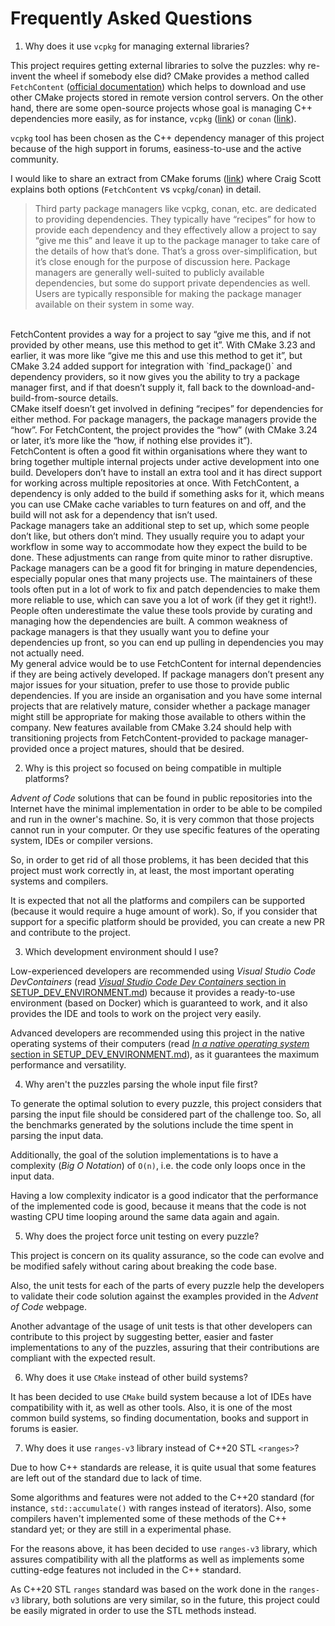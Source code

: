 # Frequently Asked Questions

1. Why does it use `vcpkg` for managing external libraries?

This project requires getting external libraries to solve the puzzles: why re-invent the wheel if somebody else did?
CMake provides a method called `FetchContent` ([official documentation](https://cmake.org/cmake/help/latest/module/FetchContent.html)) which helps to download and use other CMake projects stored in remote version control servers.
On the other hand, there are some open-source projects whose goal is managing C++ dependencies more easily, as for instance, `vcpkg` ([link](https://vcpkg.io/en/index.html)) or `conan` ([link](https://conan.io/)).

`vcpkg` tool has been chosen as the C++ dependency manager of this project because of the high support in forums, easiness-to-use and the active community.

I would like to share an extract from CMake forums ([link](https://discourse.cmake.org/t/fetchcontent-vs-vcpkg-conan/6578/3)) where Craig Scott explains both options (`FetchContent` vs `vcpkg`/`conan`) in detail.

> Third party package managers like vcpkg, conan, etc. are dedicated to providing dependencies. They typically have “recipes” for how to provide each dependency and they effectively allow a project to say “give me this” and leave it up to the package manager to take care of the details of how that’s done. That’s a gross over-simplification, but it’s close enough for the purpose of discussion here. Package managers are generally well-suited to publicly available dependencies, but some do support private dependencies as well. Users are typically responsible for making the package manager available on their system in some way.
<br>
FetchContent provides a way for a project to say “give me this, and if not provided by other means, use this method to get it”. With CMake 3.23 and earlier, it was more like “give me this and use this method to get it”, but CMake 3.24 added support for integration with  `find_package()`  and dependency providers, so it now gives you the ability to try a package manager first, and if that doesn’t supply it, fall back to the download-and-build-from-source details.
<br>
CMake itself doesn’t get involved in defining “recipes” for dependencies for either method. For package managers, the package managers provide the “how”. For FetchContent, the project provides the “how” (with CMake 3.24 or later, it’s more like the “how, if nothing else provides it”).
<br>
FetchContent is often a good fit within organisations where they want to bring together multiple internal projects under active development into one build. Developers don’t have to install an extra tool and it has direct support for working across multiple repositories at once. With FetchContent, a dependency is only added to the build if something asks for it, which means you can use CMake cache variables to turn features on and off, and the build will not ask for a dependency that isn’t used.
<br>
Package managers take an additional step to set up, which some people don’t like, but others don’t mind. They usually require you to adapt your workflow in some way to accommodate how they expect the build to be done. These adjustments can range from quite minor to rather disruptive. Package managers can be a good fit for bringing in mature dependencies, especially popular ones that many projects use. The maintainers of these tools often put in a lot of work to fix and patch dependencies to make them more reliable to use, which can save you a lot of work (if they get it right!). People often underestimate the value these tools provide by curating and managing how the dependencies are built. A common weakness of package managers is that they usually want you to define your dependencies up front, so you can end up pulling in dependencies you may not actually need.
<br>
My general advice would be to use FetchContent for internal dependencies if they are being actively developed. If package managers don’t present any major issues for your situation, prefer to use those to provide public dependencies. If you are inside an organisation and you have some internal projects that are relatively mature, consider whether a package manager might still be appropriate for making those available to others within the company. New features available from CMake 3.24 should help with transitioning projects from FetchContent-provided to package manager-provided once a project matures, should that be desired.

2. Why is this project so focused on being compatible in multiple platforms?

*Advent of Code* solutions that can be found in public repositories into the Internet have the minimal implementation in order to be able to be compiled and run in the owner's machine. So, it is very common that those projects cannot run in your computer. Or they use specific features of the operating system, IDEs or compiler versions.

So, in order to get rid of all those problems, it has been decided that this project must work correctly in, at least, the most important operating systems and compilers.

It is expected that not all the platforms and compilers can be supported (because it would require a huge amount of work). So, if you consider that support for a specific platform should be provided, you can create a new PR and contribute to the project.

3. Which development environment should I use?

Low-experienced developers are recommended using *Visual Studio Code DevContainers* (read [*Visual Studio Code Dev Containers* section in SETUP_DEV_ENVIRONMENT.md](./SETUP_DEV_ENVIRONMENT.md#visual-studio-code-dev-containers)) because it provides a ready-to-use environment (based on Docker) which is guaranteed to work, and it also provides the IDE and tools to work on the project very easily.

Advanced developers are recommended using this project in the native operating systems of their computers (read [*In a native operating system* section in SETUP_DEV_ENVIRONMENT.md](./SETUP_DEV_ENVIRONMENT.md#in-a-native-operating-system)), as it guarantees the maximum performance and versatility.

4. Why aren't the puzzles parsing the whole input file first?

To generate the optimal solution to every puzzle, this project considers that parsing the input file should be considered part of the challenge too. So, all the benchmarks generated by the solutions include the time spent in parsing the input data.

Additionally, the goal of the solution implementations is to have a complexity (*Big O Notation*) of `O(n)`, i.e. the code only loops once in the input data.

Having a low complexity indicator is a good indicator that the performance of the implemented code is good, because it means that the code is not wasting CPU time looping around the same data again and again.

5. Why does the project force unit testing on every puzzle?

This project is concern on its quality assurance, so the code can evolve and be modified safely without caring about breaking the code base.

Also, the unit tests for each of the parts of every puzzle help the developers to validate their code solution against the examples provided in the *Advent of Code* webpage.

Another advantage of the usage of unit tests is that other developers can contribute to this project by suggesting better, easier and faster implementations to any of the puzzles, assuring that their contributions are compliant with the expected result.

6. Why does it use `CMake` instead of other build systems?

It has been decided to use `CMake` build system because a lot of IDEs have compatibility with it, as well as other tools. Also, it is one of the most common build systems, so finding documentation, books and support in forums is easier.

7. Why does it use `ranges-v3` library instead of C++20 STL `<ranges>`?

Due to how C++ standards are release, it is quite usual that some features are left out of the standard due to lack of time.

Some algorithms and features were not added to the C++20 standard (for instance, `std::accumulate()` with ranges instead of iterators). Also, some compilers haven't implemented some of these methods of the C++ standard yet; or they are still in a experimental phase.

For the reasons above, it has been decided to use `ranges-v3` library, which assures compatibility with all the platforms as well as implements some cutting-edge features not included in the C++ standard.

As C++20 STL `ranges` standard was based on the work done in the `ranges-v3` library, both solutions are very similar, so in the future, this project could be easily migrated in order to use the STL methods instead.
